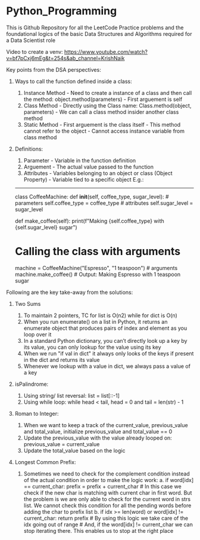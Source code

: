 # Python_Programming
This is Github Repository for all the LeetCode Practice problems and the foundational logics of the basic Data Structures and Algorithms required for a Data Scientist role

Video to create a venv: https://www.youtube.com/watch?v=bf7pCxj6mEg&t=254s&ab_channel=KrishNaik

Key points from the DSA perspectives:
1. Ways to call the function defined inside a class:
    1. Instance Method - Need to create a instance of a class and then call the method: object.method(parameters) - First arguement is self
    2. Class Method - Directly using the Class name: Class.method(object, parameters) - We can call a class method insider another class method
    3. Static Method - First arguement is the class itself - This method cannot refer to the object - Cannot access instance variable from class method

2. Definitions:
    1. Parameter - Variable in the function definition
    2. Arguement - The actual value passed to the function
    3. Attributes - Variables belonging to an object or class (Object Property) - Variable tied to a specific object 
    E.g.:
    *********
    class CoffeeMachine:
    def __init__(self, coffee_type, sugar_level):  # parameters
        self.coffee_type = coffee_type             # attributes
        self.sugar_level = sugar_level

    def make_coffee(self):
        print(f"Making {self.coffee_type} with {self.sugar_level} sugar")

    # Calling the class with arguments
    machine = CoffeeMachine("Espresso", "1 teaspoon")  # arguments
    machine.make_coffee()  # Output: Making Espresso with 1 teaspoon sugar


Following are the key take-away from the solutions:

1. Two Sums
    1. To maintain 2 pointers, TC for list is O(n2) while for dict is O(n)
    2. When you run enumerate() on a list in Python, it returns an enumerate object that produces pairs of index and element as you loop over it
    3. In a standard Python dictionary, you can’t directly look up a key by its value, you can only lookup for the value using its key
    4. When we run "if val in dict" it always only looks of the keys if present in the dict and returns its value
    5. Whenever we lookup with a value in dict, we always pass a value of a key

2. isPalindrome:
    1. Using string/ list reversal: list = list[::-1]
    2. Using while loop: while head < tail, head = 0 and tail = len(str) - 1

3. Roman to Integer:
    1. When we want to keep a track of the current_value, previous_value and total_value, initialize previous_value and total_value == 0
    2. Update the previous_value with the value already looped on: previous_value = current_value
    3. Update the total_value based on the logic 

4. Longest Common Prefix:
    1. Sometimes we need to check for the complement condition instead of the actual condition in order to make the logic work:
        a. if word[idx] == current_char:
                    prefix = prefix + current_char              # In this case we check if the new char is matching with current char in first word. But the problem is we are only able to check for the current word in strs list. We cannot check this condition for all the pending words before adding the char to prefix list
        b. if idx >= len(word) or word[idx] !=  current_char:
                    return prefix                               # By using this logic we take care of the idx going out of range
                                                                # And, if the word[idx] != current_char we can stop iterating there. This enables us to stop at the right place                       